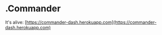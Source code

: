 # .Commander

It's alive:
[https://commander-dash.herokuapp.com](https://commander-dash.herokuapp.com)
